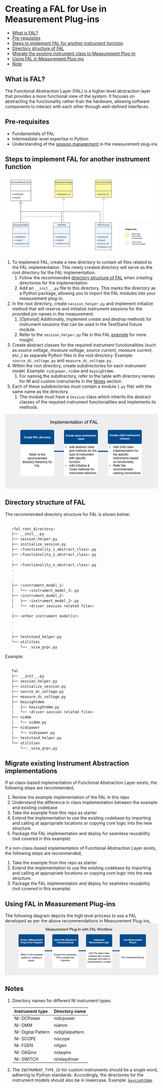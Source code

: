 # Creating a FAL for Use in Measurement Plug-ins

- [What is FAL?](#what-is-fal)
- [Pre-requisites](#pre-requisites)
- [Steps to implement FAL for another instrument function](#steps-to-implement-fal-for-another-instrument-function)
- [Directory structure of FAL](#directory-structure-of-fal)
- [Migrate the existing instrument class to Measurement Plug-In](#migrate-existing-instrument-abstraction-implementations)
- [Using FAL in Measurement Plug-ins](#using-fal-in-measurement-plug-ins)
- [Note](#notes)

## What is FAL?

The Functional Abstraction Layer (FAL) is a higher-level abstraction layer that provides a more
functional view of the system. It focuses on abstracting the functionality rather than the
hardware, allowing software components to interact with each other through well-defined interfaces.

## Pre-requisites

- Fundamentals of FAL
- Intermediate-level expertise in Python
- Understanding of the [session management](https://www.ni.com/docs/en-US/bundle/measurementplugins/page/session-management.html) in the measurement plug-ins

## Steps to implement FAL for another instrument function

![FAL Structure](<./Images/FAL/FAL Structure.png>)

1. To implement FAL, create a new directory to contain all files related to the FAL implementation. This newly created directory will serve as the root directory for the FAL implementation.
   1. Follow the recommended [directory structure of FAL](#directory-structure-of-fal) when creating
      directories for the implementation.
   2. Add an `__init__.py` file to this directory. This marks the directory as a Python package,
      allowing you to import the FAL modules into your measurement plug-in.
2. In the root directory, create `session_helper.py` and implement initialize method that will reserve and initialize
   instrument sessions for the provided pin names in the measurement.
   1. [Optional] Additionally, implement *create* and *destroy* methods for instrument sessions that can
      be used in the TestStand fixture module.
   2. Refer to the `session_helper.py` file in this FAL
   [example](https://github.com/NI-Measurement-Plug-Ins/abstraction-layer-python/blob/main/source/measurements/source_measure_dc_voltage_fal/fal)
   for more insight.
4. Create abstract classes for the required instrument functionalities (such as *source voltage*,
   *measure voltage*, *source current*, *measure current*, etc.,) as separate Python files in the root
   directory. Example: `source_dc_voltage.py` and `measure_dc_voltage.py`.
5. Within the root directory, create subdirectories for each instrument model. Example: `nidcpower`, `nidmm` and `keysightdmm`.
   1. For naming the subdirectory, refer to the table with directory names for NI and custom
   instruments in the [Notes](#notes) section.
6. Each of these subdirectories must contain a module (`.py` file) with the same name as the
   directory.
   1. The module must have a `Session` class which inherits the abstract classes of the required
      instrument functionalities and implements its methods.

![FAL Implementation](<./Images/FAL/FAL Implementation.png>)

## Directory structure of FAL

The recommended directory structure for FAL is shown below:

``` bash

   <fal_root_directory>
   ├── __init__.py
   ├── session_helper.py
   ├── initialize_session.py
   ├── <functionality_1_abstract_class>.py
   ├── <functionality_2_abstract_class>.py
   .
   ├── <functionality_n_abstract_class>.py
   .
   .
   .
   ├── <instrument_model_1>
   │   └── <instrument_model_1>.py
   ├── <instrument_model_2>
   │   ├── <instrument_model_2>.py
   │   └── <driver session related files>
   .
   ├── <other instrument model(s)>
   .
   .
   .
   ├── teststand_helper.py
   └── utilities
       └── _visa_grpc.py

```

Example:

``` bash

   fal
   ├── __init__.py
   ├── session_helper.py
   ├── initialize_session.py
   ├── source_dc_voltage.py
   ├── measure_dc_voltage.py
   ├── keysightdmm
   │   ├── keysightdmm.py
   │   └── <driver session related files>
   ├── nidmm
   │   └── nidmm.py
   ├── nidcpower
   │   └── nidcpower.py
   ├── teststand_helper.py
   └── utilities
       └── _visa_grpc.py

```

## Migrate existing Instrument Abstraction implementations

If an class-based implementation of Functional Abstraction Layer exists, the following steps are recommended,
1. Review the example implementation of the FAL in this repo
1. Understand the difference in class implementation between the example and existing codebase
1. Take the example from this repo as starter
1. Extend the implementation to use the existing codebase by importing and calling at appropriate locations or copying core logic into the new structure.
1. Package the FAL implementation and deploy for seamless reusability (not covered in this example)

If a non-class-based implementation of Functional Abstraction Layer exists, the following steps are recommended,
1. Take the example from this repo as starter
1. Extend the implementation to use the existing codebase by importing and calling at appropriate locations or copying core logic into the new structure.
1. Package the FAL implementation and deploy for seamless reusability (not covered in this example)

## Using FAL in Measurement Plug-ins
The following diagram depicts the high level process to use a FAL developed as per the above recommendations in Measurement Plug-ins,
![Measurement Plug-in Workflow](<./Images/FAL/Measurement with FAL workflow.png>)

## Notes

1. Directory names for different NI instrument types.

   Instrument type | Directory name
   --- | ---
   NI-DCPower | nidcpower
   NI-DMM | nidmm
   NI-Digital Pattern | nidigitalpattern
   NI-SCOPE | niscope
   NI-FGEN | nifgen
   NI-DAQmx | nidaqmx
   NI-SWITCH | nirelaydriver

2. The `INSTRUMENT_TYPE_ID` for custom instruments should be a single word, adhering to Python standards.
   Accordingly, the directories for the instrument models should also be in lowercase. Example:
   [`keysightdmm`](../source/measurements/source_measure_dc_voltage_fal/fal/keysightdmm/keysightdmm.py).
